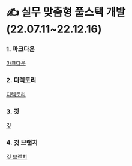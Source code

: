 # ✍️ 실무 맞춤형 풀스택 개발 (22.07.11~22.12.16)
### 1. 마크다운
[마크다운](https://github.com/star2871/TIL/tree/master/markdown)
### 2. 디렉토리
[디렉토리](https://github.com/star2871/TIL/tree/master/디렉토리)
### 3. 깃
[깃](https://github.com/star2871/TIL/tree/master/git)
### 4. 깃 브랜치
[깃 브랜치](https://github.com/star2871/TIL/tree/master/branch)
